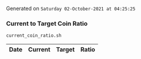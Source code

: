 Generated on `Saturday 02-October-2021 at 04:25:25`

### Current to Target Coin Ratio
`current_coin_ratio.sh`

Date|Current|Target|Ratio
---|---|---|---
